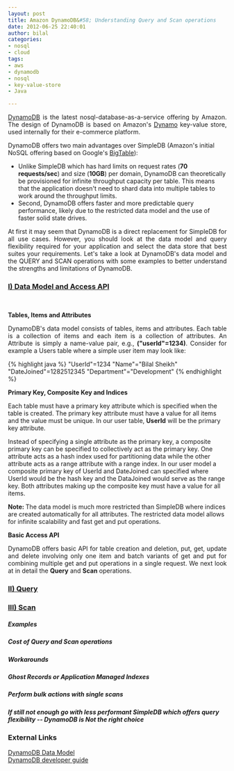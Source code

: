 ```yaml
--- 
layout: post
title: Amazon DynamoDB&#58; Understanding Query and Scan operations
date: 2012-06-25 22:40:01
author: bilal
categories: 
- nosql
- cloud
tags:
- aws
- dynamodb
- nosql
- key-value-store
- Java

---
```


<p style="text-align: justify;">
<a href="http://aws.amazon.com/dynamodb/">DynamoDB</a> is the latest
nosql-database-as-a-service offering by Amazon. The design of DynamoDB
is based on Amazon's <a
href="http://www.allthingsdistributed.com/files/amazon-dynamo-sosp2007.pdf">Dynamo</a>
key-value store, used internally for their e-commerce platform.  

DynamoDB offers two main advantages over SimpleDB (Amazon's initial
NoSQL offering based on Google's <a href="http://static.googleusercontent.com/external_content/untrusted_dlcp/research.google.com/en//archive/bigtable-osdi06.pdf">BigTable</a>):

<ul>
  <li>
  Unlike SimpleDB which has hard limits on request rates (<b>70
  requests/sec</b>) and size (<b>10GB</b>) per domain, DynamoDB can theoretically be
  provisioned for infinite throughput capacity per table. This means that the application doesn't need to shard data into multiple tables to work around the throughput limits.
  </li>
  <li>
  Second, DynamoDB offers faster and more predictable query
  performance, likely due to the restricted data model and the use of faster solid state drives.
  </li>
</ul>
</p>

<p style="text-align: justify;">
At first it may seem that DynamoDB is a direct replacement for
SimpleDB for all use cases. However, you should look at the data model
and query flexibility required for your application and select the
data store that best suites your requirements. Let's take a look at
DynamoDB's data model and the QUERY and SCAN operations with some
examples to better understand the strengths and limitations of DynamoDB. 
</p>

<h3><u>I) Data Model and Access API</u></h3>
&nbsp;

<b>Tables, Items and Attributes</b>

<p style="text-align: justify;">
DynamoDB's data model consists of tables, items and attributes. Each
table is a collection of items and each item is a collection of
attributes. An Attribute is simply a name-value pair, e.g.,
<b>("userId"=1234)</b>. Consider for example a Users table where a
simple user item may look like:</p>

{% highlight java %}
"UserId"=1234
"Name"="Bilal Sheikh"
"DateJoined"=1282512345
"Department"="Development"
{% endhighlight %}
&nbsp;

<b>Primary Key, Composite Key and Indices </b>

<p>Each table must have a primary key attribute which is specified
when the table is created. The primary key attribute must have a value
for all items and the value must be unique. In our user table,
<b>UserId</b> will be the primary key attribute.</p>

<p>Instead of specifying a single attribute as the primary key, a
composite primary key can be specified to collectively act as the
primary key. One attribute acts as a hash index used for partitioning
data while the other attribute acts as a range attribute with a range
index. In our user model a composite primary key of UserId and DateJoined
can specified where UserId would be the hash key and the DataJoined
would serve as the range key. Both attributes making up the composite
key must have a value for all items.</p>

<p><b>Note: </b>The data model is much more restricted than SimpleDB
where indices are created automatically for all attributes. The
restricted data model allows for infinite scalability and fast get and
put operations.</p>

<b>Basic Access API</b>

<p style="text-align: justify;">
DynamoDB offers basic API for table creation and deletion, put, get,
update and delete involving only  one item and batch variants of get and put for combining
multiple get and put operations in a single request. We next look at
in detail the <b>Query</b> and <b>Scan</b> operations.
</p>

<h3><u>II) Query</u></h3>

<p style="text-align: justify;">

</p>

<h3><u>III) Scan</u></h3>

<p style="text-align: justify;">

</p>


<h5>Examples</h5>
<h5>Cost of Query and Scan operations</h5>

<h5>Workarounds</h5>
<h5>Ghost Records or Application Managed Indexes</h5>
<h5>Perform bulk actions with single scans</h5>


<h5>If still not enough go with less performant SimpleDB which offers
query flexibility -- DynamoDB is Not the right choice </h5>

<h3>External Links</h3>

<a href="http://aws.amazon.com/dynamodb/#whentousedynamodb">DynamoDB Data Model</a>  
<a
href="http://docs.amazonwebservices.com/amazondynamodb/latest/developerguide/QueryAndScan.html">DynamoDB
developer guide</a>
